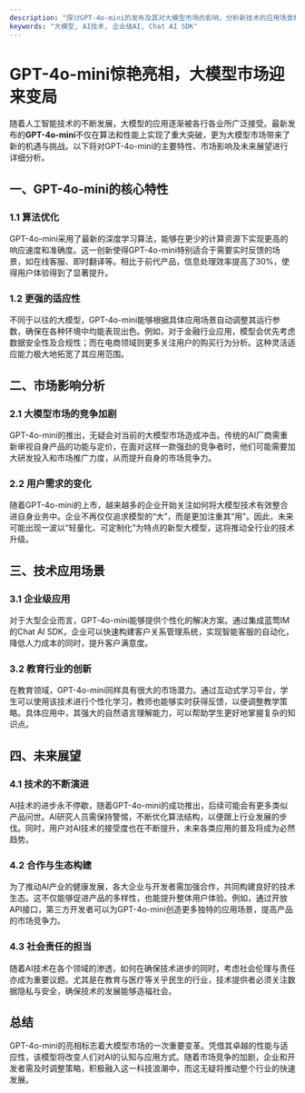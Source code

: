 ```yaml
---
description: "探讨GPT-4o-mini的发布及其对大模型市场的影响，分析新技术的应用场景和未来趋势。"
keywords: "大模型, AI技术, 企业级AI, Chat AI SDK"
---
```

# GPT-4o-mini惊艳亮相，大模型市场迎来变局

随着人工智能技术的不断发展，大模型的应用逐渐被各行各业所广泛接受。最新发布的**GPT-4o-mini**不仅在算法和性能上实现了重大突破，更为大模型市场带来了新的机遇与挑战。以下将对GPT-4o-mini的主要特性、市场影响及未来展望进行详细分析。

## 一、GPT-4o-mini的核心特性

### 1.1 算法优化

GPT-4o-mini采用了最新的深度学习算法，能够在更少的计算资源下实现更高的响应速度和准确度。这一创新使得GPT-4o-mini特别适合于需要实时反馈的场景，如在线客服、即时翻译等。相比于前代产品，信息处理效率提高了30%，使得用户体验得到了显著提升。

### 1.2 更强的适应性

不同于以往的大模型，GPT-4o-mini能够根据具体应用场景自动调整其运行参数，确保在各种环境中均能表现出色。例如，对于金融行业应用，模型会优先考虑数据安全性及合规性；而在电商领域则更多关注用户的购买行为分析。这种灵活适应能力极大地拓宽了其应用范围。

## 二、市场影响分析

### 2.1 大模型市场的竞争加剧

GPT-4o-mini的推出，无疑会对当前的大模型市场造成冲击。传统的AI厂商需重新审视自身产品的功能与定价，在面对这样一款强劲的竞争者时，他们可能需要加大研发投入和市场推广力度，从而提升自身的市场竞争力。

### 2.2 用户需求的变化

随着GPT-4o-mini的上市，越来越多的企业开始关注如何将大模型技术有效整合进自身业务中。企业不再仅仅追求模型的“大”，而是更加注重其“用”。因此，未来可能出现一波以“轻量化、可定制化”为特点的新型大模型，这将推动全行业的技术升级。

## 三、技术应用场景

### 3.1 企业级应用

对于大型企业而言，GPT-4o-mini能够提供个性化的解决方案。通过集成蓝莺IM的Chat AI SDK，企业可以快速构建客户关系管理系统，实现智能客服的自动化，降低人力成本的同时，提升客户满意度。

### 3.2 教育行业的创新

在教育领域，GPT-4o-mini同样具有很大的市场潜力。通过互动式学习平台，学生可以使用该技术进行个性化学习，教师也能够实时获得反馈，以便调整教学策略。具体应用中，其强大的自然语言理解能力，可以帮助学生更好地掌握复杂的知识点。

## 四、未来展望

### 4.1 技术的不断演进

AI技术的进步永不停歇，随着GPT-4o-mini的成功推出，后续可能会有更多类似产品问世。AI研究人员需保持警惕，不断优化算法结构，以便跟上行业发展的步伐。同时，用户对AI技术的接受度也在不断提升，未来各类应用的普及将成为必然趋势。

### 4.2 合作与生态构建

为了推动AI产业的健康发展，各大企业与开发者需加强合作，共同构建良好的技术生态。这不仅能够促进产品的多样性，也能提升整体用户体验。例如，通过开放API接口，第三方开发者可以为GPT-4o-mini创造更多独特的应用场景，提高产品的市场竞争力。

### 4.3 社会责任的担当

随着AI技术在各个领域的渗透，如何在确保技术进步的同时，考虑社会伦理与责任亦成为重要议题。尤其是在教育与医疗等关乎民生的行业，技术提供者必须关注数据隐私与安全，确保技术的发展能够造福社会。

## 总结

GPT-4o-mini的亮相标志着大模型市场的一次重要变革。凭借其卓越的性能与适应性，该模型将改变人们对AI的认知与应用方式。随着市场竞争的加剧，企业和开发者需及时调整策略，积极融入这一科技浪潮中，而这无疑将推动整个行业的快速发展。
